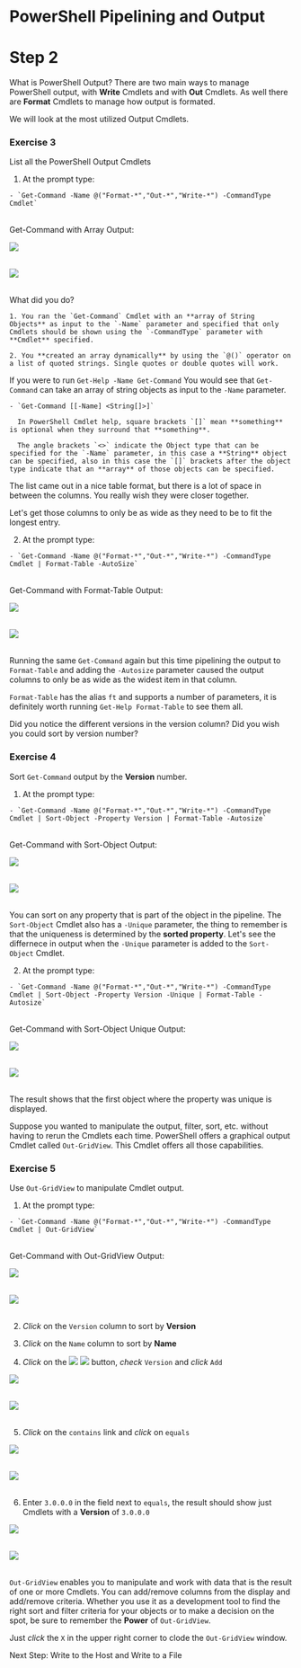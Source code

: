 # PowerShell Pipelining and Output

# Step 2

What is PowerShell Output? There are two main ways to manage PowerShell output, with **Write** Cmdlets and with **Out** Cmdlets. As well there are **Format** Cmdlets to manage how output is formated.

We will look at the most utilized Output Cmdlets.

### Exercise 3

List all the PowerShell Output Cmdlets

  1. At the prompt type:

    - `Get-Command -Name @("Format-*","Out-*","Write-*") -CommandType Cmdlet`

  </br>Get-Command with Array Output:

  ![](assets/images/image-04.jpg)<br/><br/>

  ![](/posts/files/dne-dcip-powershell-pipelining-and-output-v01/assets/images/image-04.jpg)<br/><br/>

  What did you do?

    1. You ran the `Get-Command` Cmdlet with an **array of String Objects** as input to the `-Name` parameter and specified that only Cmdlets should be shown using the `-CommandType` parameter with **Cmdlet** specified.

    2. You **created an array dynamically** by using the `@()` operator on a list of quoted strings. Single quotes or double quotes will work.

  If you were to run `Get-Help -Name Get-Command` You would see that `Get-Command` can take an array of string objects as input to the `-Name` parameter.

    - `Get-Command [[-Name] <String[]>]`

      In PowerShell Cmdlet help, square brackets `[]` mean **something** is optional when they surround that **something**.

      The angle brackets `<>` indicate the Object type that can be specified for the `-Name` parameter, in this case a **String** object can be specified, also in this case the `[]` brackets after the object type indicate that an **array** of those objects can be specified.

  The list came out in a nice table format, but there is a lot of space in between the columns. You really wish they were closer together.

  Let's get those columns to only be as wide as they need to be to fit the longest entry.

  2. At the prompt type:

    - `Get-Command -Name @("Format-*","Out-*","Write-*") -CommandType Cmdlet | Format-Table -AutoSize`

  </br> Get-Command with Format-Table Output:

  ![](assets/images/image-05.jpg)<br/><br/>

  ![](/posts/files/dne-dcip-powershell-pipelining-and-output-v01/assets/images/image-05.jpg)<br/><br/>

  Running the same `Get-Command` again but this time pipelining the output to `Format-Table` and adding the `-Autosize` parameter caused the output columns to only be as wide as the widest item in that column.

  `Format-Table` has the alias `ft` and supports a number of parameters, it is definitely worth running `Get-Help Format-Table` to see them all.

  Did you notice the different versions in the version column? Did you wish you could sort by version number?

### Exercise 4

Sort `Get-Command` output by the **Version** number.

  1. At the prompt type:

    - `Get-Command -Name @("Format-*","Out-*","Write-*") -CommandType Cmdlet | Sort-Object -Property Version | Format-Table -Autosize`

  </br> Get-Command with Sort-Object Output:

  ![](assets/images/image-06.jpg)<br/><br/>

  ![](/posts/files/dne-dcip-powershell-pipelining-and-output-v01/assets/images/image-06.jpg)<br/><br/>

  You can sort on any property that is part of the object in the pipeline. The `Sort-Object` Cmdlet also has a `-Unique` parameter, the thing to remember is that the uniqueness is determined by the **sorted property**. Let's see the differnece in output when the `-Unique` parameter is added to the `Sort-Object` Cmdlet.

  2. At the prompt type:

    - `Get-Command -Name @("Format-*","Out-*","Write-*") -CommandType Cmdlet | Sort-Object -Property Version -Unique | Format-Table -Autosize`

  </br>Get-Command with Sort-Object Unique Output:

  ![](assets/images/image-07.jpg)<br/><br/>

  ![](/posts/files/dne-dcip-powershell-pipelining-and-output-v01/assets/images/image-07.jpg)<br/><br/>

  The result shows that the first object where the property was unique is displayed.

  Suppose you wanted to manipulate the output, filter, sort, etc. without having to rerun the Cmdlets each time. PowerShell offers a graphical output Cmdlet called `Out-GridView`. This Cmdlet offers all those capabilities.

### Exercise 5

Use `Out-GridView` to manipulate Cmdlet output.

  1. At the prompt type:

    - `Get-Command -Name @("Format-*","Out-*","Write-*") -CommandType Cmdlet | Out-GridView`

  </br>Get-Command with Out-GridView Output:

  ![](assets/images/image-08.jpg)<br/><br/>

  ![](/posts/files/dne-dcip-powershell-pipelining-and-output-v01/assets/images/image-08.jpg)<br/><br/>

  2. *Click* on the `Version` column to sort by **Version**

  3. *Click* on the `Name` column to sort by **Name**

  4. *Click* on the ![](assets/images/image-09.jpg) ![](/posts/files/dne-dcip-powershell-pipelining-and-output-v01/assets/images/image-09.jpg) button, *check* `Version` and *click* `Add`

  ![](assets/images/image-10.jpg)<br/><br/>

  ![](/posts/files/dne-dcip-powershell-pipelining-and-output-v01/assets/images/image-10.jpg)<br/><br/>

  5. *Click* on the `contains` link and *click* on `equals`

  ![](assets/images/image-11.jpg)<br/><br/>

  ![](/posts/files/dne-dcip-powershell-pipelining-and-output-v01/assets/images/image-11.jpg)<br/><br/>

  6. Enter `3.0.0.0` in the field next to `equals`, the result should show just Cmdlets with a **Version** of `3.0.0.0`

  ![](assets/images/image-12.jpg)<br/><br/>

  ![](/posts/files/dne-dcip-powershell-pipelining-and-output-v01/assets/images/image-12.jpg)<br/><br/>

  `Out-GridView` enables you to manipulate and work with data that is the result of one or more Cmdlets. You can add/remove columns from the display and add/remove criteria. Whether you use it as a development tool to find the right sort and filter criteria for your objects or to make a decision on the spot, be sure to remember the **Power** of `Out-GridView`.

  Just *click* the `X` in the upper right corner to clode the `Out-GridView` window.

Next Step: Write to the Host and Write to a File
